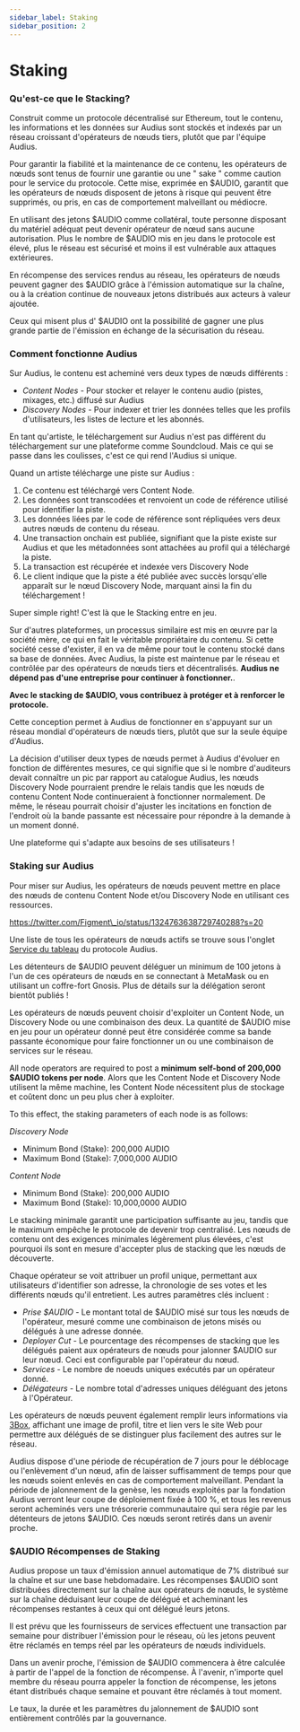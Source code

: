 ```yaml
---
sidebar_label: Staking
sidebar_position: 2
---
```


# Staking

### Qu'est-ce que le Stacking?

Construit comme un protocole décentralisé sur Ethereum, tout le contenu, les informations et les données sur Audius sont stockés et indexés par un réseau croissant d'opérateurs de nœuds tiers, plutôt que par l'équipe Audius.

Pour garantir la fiabilité et la maintenance de ce contenu, les opérateurs de nœuds sont tenus de fournir une garantie ou une " sake " comme caution pour le service du protocole. Cette mise, exprimée en $AUDIO, garantit que les opérateurs de nœuds disposent de jetons à risque qui peuvent être supprimés, ou pris, en cas de comportement malveillant ou médiocre.

En utilisant des jetons $AUDIO comme collatéral, toute personne disposant du matériel adéquat peut devenir opérateur de nœud sans aucune autorisation. Plus le nombre de $AUDIO mis en jeu dans le protocole est élevé, plus le réseau est sécurisé et moins il est vulnérable aux attaques extérieures.

En récompense des services rendus au réseau, les opérateurs de nœuds peuvent gagner des $AUDIO grâce à l'émission automatique sur la chaîne, ou à la création continue de nouveaux jetons distribués aux acteurs à valeur ajoutée.

Ceux qui misent plus d' $AUDIO ont la possibilité de gagner une plus grande partie de l'émission en échange de la sécurisation du réseau.

### Comment fonctionne Audius

Sur Audius, le contenu est acheminé vers deux types de nœuds différents :

* _Content Nodes_ - Pour stocker et relayer le contenu audio (pistes, mixages, etc.) diffusé sur Audius
* _Discovery Nodes_ - Pour indexer et trier les données telles que les profils d'utilisateurs, les listes de lecture et les abonnés.

En tant qu'artiste, le téléchargement sur Audius n'est pas différent du téléchargement sur une plateforme comme Soundcloud. Mais ce qui se passe dans les coulisses, c'est ce qui rend l'Audius si unique.

Quand un artiste télécharge une piste sur Audius :

1. Ce contenu est téléchargé vers Content Node.
2. Les données sont transcodées et renvoient un code de référence utilisé pour identifier la piste.
3. Les données liées par le code de référence sont répliquées vers deux autres nœuds de contenu du réseau.
4. Une transaction onchain est publiée, signifiant que la piste existe sur Audius et que les métadonnées sont attachées au profil qui a téléchargé la piste.
5. La transaction est récupérée et indexée vers Discovery Node
6. Le client indique que la piste a été publiée avec succès lorsqu'elle apparaît sur le nœud Discovery Node, marquant ainsi la fin du téléchargement !

Super simple right! C'est là que le Stacking entre en jeu.

Sur d'autres plateformes, un processus similaire est mis en œuvre par la société mère, ce qui en fait le véritable propriétaire du contenu. Si cette société cesse d'exister, il en va de même pour tout le contenu stocké dans sa base de données. Avec Audius, la piste est maintenue par le réseau et contrôlée par des opérateurs de nœuds tiers et décentralisés. **Audius ne dépend pas d'une entreprise pour continuer à fonctionner.**.

**Avec le stacking de $AUDIO, vous contribuez à protéger et à renforcer le protocole.**

Cette conception permet à Audius de fonctionner en s'appuyant sur un réseau mondial d'opérateurs de nœuds tiers, plutôt que sur la seule équipe d'Audius.

La décision d'utiliser deux types de nœuds permet à Audius d'évoluer en fonction de différentes mesures, ce qui signifie que si le nombre d'auditeurs devait connaître un pic par rapport au catalogue Audius, les nœuds Discovery Node pourraient prendre le relais tandis que les nœuds de contenu Content Node continueraient à fonctionner normalement. De même, le réseau pourrait choisir d'ajuster les incitations en fonction de l'endroit où la bande passante est nécessaire pour répondre à la demande à un moment donné.

Une plateforme qui s'adapte aux besoins de ses utilisateurs !

### **Staking sur Audius**

Pour miser sur Audius, les opérateurs de nœuds peuvent mettre en place des nœuds de contenu Content Node et/ou Discovery Node en utilisant ces ressources.

https://twitter.com/Figment\_io/status/1324763638729740288?s=20

Une liste de tous les opérateurs de nœuds actifs se trouve sous l'onglet [Service du tableau](https://dashboard.audius.org/services) du protocole Audius.

Les détenteurs de $AUDIO peuvent déléguer un minimum de 100 jetons à l'un de ces opérateurs de nœuds en se connectant à MetaMask ou en utilisant un coffre-fort Gnosis. Plus de détails sur la délégation seront bientôt publiés !

Les opérateurs de nœuds peuvent choisir d'exploiter un Content Node, un Discovery Node ou une combinaison des deux. La quantité de $AUDIO mise en jeu pour un opérateur donné peut être considérée comme sa bande passante économique pour faire fonctionner un ou une combinaison de services sur le réseau.

All node operators are required to post a **minimum self-bond of 200,000 $AUDIO tokens per node**. Alors que les Content Node et Discovery Node utilisent la même machine, les Content Node nécessitent plus de stockage et coûtent donc un peu plus cher à exploiter.

To this effect, the staking parameters of each node is as follows:

_Discovery Node_

* Minimum Bond (Stake): 200,000 AUDIO
* Maximum Bond (Stake): 7,000,000 AUDIO

_Content Node_

* Minimum Bond (Stake): 200,000 AUDIO
* Maximum Bond (Stake): 10,000,0000 AUDIO

Le stacking minimale garantit une participation suffisante au jeu, tandis que le maximum empêche le protocole de devenir trop centralisé. Les nœuds de contenu ont des exigences minimales légèrement plus élevées, c'est pourquoi ils sont en mesure d'accepter plus de stacking que les nœuds de découverte.

Chaque opérateur se voit attribuer un profil unique, permettant aux utilisateurs d'identifier son adresse, la chronologie de ses votes et les différents nœuds qu'il entretient. Les autres paramètres clés incluent :

* _Prise $AUDIO_ - Le montant total de $AUDIO misé sur tous les nœuds de l'opérateur, mesuré comme une combinaison de jetons misés ou délégués à une adresse donnée.
* _Deployer Cut_ - Le pourcentage des récompenses de stacking que les délégués paient aux opérateurs de nœuds pour jalonner $AUDIO sur leur nœud. Ceci est configurable par l'opérateur du nœud.
* _Services_ - Le nombre de noeuds uniques exécutés par un opérateur donné.
* _Délégateurs_ - Le nombre total d'adresses uniques déléguant des jetons à l'Opérateur.

Les opérateurs de nœuds peuvent également remplir leurs informations via [3Box](https://3box.io/), affichant une image de profil, titre et lien vers le site Web pour permettre aux délégués de se distinguer plus facilement des autres sur le réseau.

Audius dispose d'une période de récupération de 7 jours pour le déblocage ou l'enlèvement d'un nœud, afin de laisser suffisamment de temps pour que les nœuds soient enlevés en cas de comportement malveillant. Pendant la période de jalonnement de la genèse, les nœuds exploités par la fondation Audius verront leur coupe de déploiement fixée à 100 %, et tous les revenus seront acheminés vers une trésorerie communautaire qui sera régie par les détenteurs de jetons $AUDIO. Ces nœuds seront retirés dans un avenir proche.

### **$AUDIO Récompenses de Staking**

Audius propose un taux d'émission annuel automatique de 7% distribué sur la chaîne et sur une base hebdomadaire. Les récompenses $AUDIO sont distribuées directement sur la chaîne aux opérateurs de nœuds, le système sur la chaîne déduisant leur coupe de délégué et acheminant les récompenses restantes à ceux qui ont délégué leurs jetons.

Il est prévu que les fournisseurs de services effectuent une transaction par semaine pour distribuer l'émission pour le réseau, où les jetons peuvent être réclamés en temps réel par les opérateurs de nœuds individuels.

Dans un avenir proche, l'émission de $AUDIO commencera à être calculée à partir de l'appel de la fonction de récompense. À l'avenir, n'importe quel membre du réseau pourra appeler la fonction de récompense, les jetons étant distribués chaque semaine et pouvant être réclamés à tout moment.

Le taux, la durée et les paramètres du jalonnement de $AUDIO sont entièrement contrôlés par la gouvernance.
